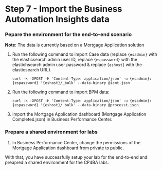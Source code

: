 # Step 7 - Import the Business Automation Insights data

### Pepare the environment for the end-to-end scenario

**Note:** The data is currently based on a Mortgage Application solution

1. Run the following command to import Case data (replace `{esadmin}` with the elasticsearch admin user ID, replace `{espassword}` with the elastichsearch admin user password & replace `{eshost}` with the elasticsearch URL).

   ```
   curl -k -XPOST -H 'Content-Type: application/json' -u {esadmin}:{espassword} '{eshost}/_bulk' --data-binary @icmt.json
   ```

2. Run the following command to import BPM data:

   ```
   curl -k -XPOST -H 'Content-Type: application/json' -u {esadmin}:{espassword} '{eshost}/_bulk' --data-binary @processt.json
   ```

3. Import the Mortgage Application dashboard (Mortgage Application Completed.json) in Business Performance Center.

### Prepare a shared environment for labs

1. In Business Performance Center, change the permissions of the Mortgage Application dashboard from private to public.

With that, you have successfully setup your lab for the end-to-end and preapred a shared environment for the CP4BA labs.



